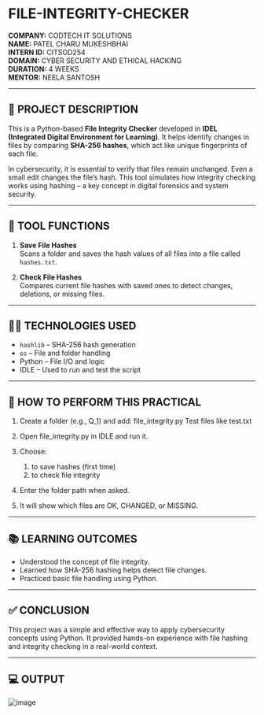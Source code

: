 # FILE-INTEGRITY-CHECKER

**COMPANY:** CODTECH IT SOLUTIONS  
**NAME:** PATEL CHARU MUKESHBHAI  
**INTERN ID:** CITSOD254  
**DOMAIN:** CYBER SECURITY AND ETHICAL HACKING  
**DURATION:** 4 WEEKS  
**MENTOR:** NEELA SANTOSH  

---

## 📄 PROJECT DESCRIPTION

This is a Python-based **File Integrity Checker** developed in **IDEL (Integrated Digital Environment for Learning)**. It helps identify changes in files by comparing **SHA-256 hashes**, which act like unique fingerprints of each file.

In cybersecurity, it is essential to verify that files remain unchanged. Even a small edit changes the file’s hash. This tool simulates how integrity checking works using hashing – a key concept in digital forensics and system security.

---

## 🔧 TOOL FUNCTIONS

1. **Save File Hashes**  
   Scans a folder and saves the hash values of all files into a file called `hashes.txt`.

2. **Check File Hashes**  
   Compares current file hashes with saved ones to detect changes, deletions, or missing files.

---

## 🧑‍💻 TECHNOLOGIES USED

- `hashlib` – SHA-256 hash generation  
- `os` – File and folder handling  
- Python – File I/O and logic  
- IDLE – Used to run and test the script  

---

## 🧪 HOW TO PERFORM THIS PRACTICAL

 1) Create a folder (e.g., Q_1) and add:
                    file_integrity.py
                    Test files like test.txt
                  
 2) Open file_integrity.py in IDLE and run it.
                  
 3) Choose:
     1. to save hashes (first time)
     2. to check file integrity
                  
 4) Enter the folder path when asked.
                  
 5) It will show which files are OK, CHANGED, or MISSING.

---

## 📚 LEARNING OUTCOMES

- Understood the concept of file integrity.
- Learned how SHA-256 hashing helps detect file changes.
- Practiced basic file handling using Python.

---

## ✅ CONCLUSION

This project was a simple and effective way to apply cybersecurity concepts using Python. It provided hands-on experience with file hashing and integrity checking in a real-world context.

---

## 💻 OUTPUT 

![image](https://github.com/user-attachments/assets/a50962c2-0408-4bb7-ab42-9f6928f0adbf)




